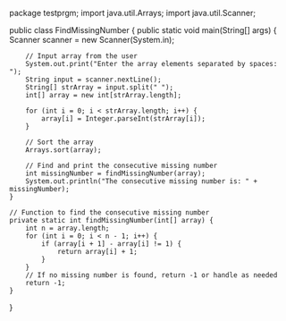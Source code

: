 package testprgm;
import java.util.Arrays;
import java.util.Scanner;

public class FindMissingNumber {
    public static void main(String[] args) {
        Scanner scanner = new Scanner(System.in);

        // Input array from the user
        System.out.print("Enter the array elements separated by spaces: ");
        String input = scanner.nextLine();
        String[] strArray = input.split(" ");
        int[] array = new int[strArray.length];

        for (int i = 0; i < strArray.length; i++) {
            array[i] = Integer.parseInt(strArray[i]);
        }

        // Sort the array
        Arrays.sort(array);

        // Find and print the consecutive missing number
        int missingNumber = findMissingNumber(array);
        System.out.println("The consecutive missing number is: " + missingNumber);
    }

    // Function to find the consecutive missing number
    private static int findMissingNumber(int[] array) {
        int n = array.length;
        for (int i = 0; i < n - 1; i++) {
            if (array[i + 1] - array[i] != 1) {
                return array[i] + 1;
            }
        }
        // If no missing number is found, return -1 or handle as needed
        return -1;
    }
}


